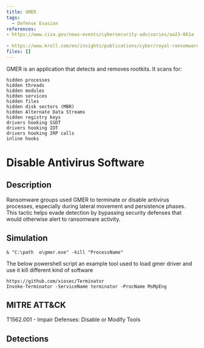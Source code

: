 ```yaml
---
title: GMER
tags:
  - Defense Evasion
references: 
- https://www.cisa.gov/news-events/cybersecurity-advisories/aa23-061a
  
- https://www.kroll.com/en/insights/publications/cyber/royal-ransomware-deep-dive
files: []
---
```


GMER is an application that detects and removes rootkits. It scans for:
```
hidden processes
hidden threads
hidden modules
hidden services
hidden files
hidden disk sectors (MBR)
hidden Alternate Data Streams
hidden registry keys
drivers hooking SSDT
drivers hooking IDT
drivers hooking IRP calls
inline hooks
```

# Disable Antivirus Software

## Description
Ransomware groups used GMER to terminate or disable antivirus processes, especially during lateral movement and persistence phases. This tactic helps evade detection by bypassing security defenses that would otherwise alert to ransomware activity.

## Simulation
```
& "C:\path	o\gmer.exe" -kill "ProcessName"
```
The below powershell script an example tool used to load gmer driver and use it kill different kind of software 

```
https://github.com/xiosec/Terminator
Invoke-Terminator -ServiceName terminator -ProcName MsMpEng 
```
## MITRE ATT&CK
T1562.001 - Impair Defenses: Disable or Modify Tools

## Detections


